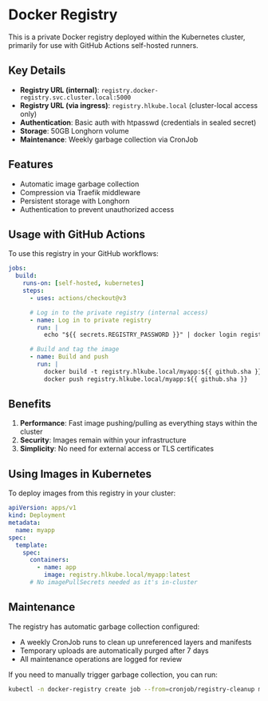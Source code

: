 # Docker Registry

This is a private Docker registry deployed within the Kubernetes cluster, primarily for use with GitHub Actions self-hosted runners.

## Key Details

- **Registry URL (internal)**: `registry.docker-registry.svc.cluster.local:5000`
- **Registry URL (via ingress)**: `registry.hlkube.local` (cluster-local access only)
- **Authentication**: Basic auth with htpasswd (credentials in sealed secret)
- **Storage**: 50GB Longhorn volume
- **Maintenance**: Weekly garbage collection via CronJob

## Features

- Automatic image garbage collection
- Compression via Traefik middleware
- Persistent storage with Longhorn
- Authentication to prevent unauthorized access

## Usage with GitHub Actions

To use this registry in your GitHub workflows:

```yaml
jobs:
  build:
    runs-on: [self-hosted, kubernetes]
    steps:
      - uses: actions/checkout@v3

      # Log in to the private registry (internal access)
      - name: Log in to private registry
        run: |
          echo "${{ secrets.REGISTRY_PASSWORD }}" | docker login registry.hlkube.local -u reguser --password-stdin

      # Build and tag the image
      - name: Build and push
        run: |
          docker build -t registry.hlkube.local/myapp:${{ github.sha }} .
          docker push registry.hlkube.local/myapp:${{ github.sha }}
```

## Benefits

1. **Performance**: Fast image pushing/pulling as everything stays within the cluster
2. **Security**: Images remain within your infrastructure
3. **Simplicity**: No need for external access or TLS certificates

## Using Images in Kubernetes

To deploy images from this registry in your cluster:

```yaml
apiVersion: apps/v1
kind: Deployment
metadata:
  name: myapp
spec:
  template:
    spec:
      containers:
        - name: app
          image: registry.hlkube.local/myapp:latest
      # No imagePullSecrets needed as it's in-cluster
```

## Maintenance

The registry has automatic garbage collection configured:

- A weekly CronJob runs to clean up unreferenced layers and manifests
- Temporary uploads are automatically purged after 7 days
- All maintenance operations are logged for review

If you need to manually trigger garbage collection, you can run:

```bash
kubectl -n docker-registry create job --from=cronjob/registry-cleanup manual-cleanup
```
